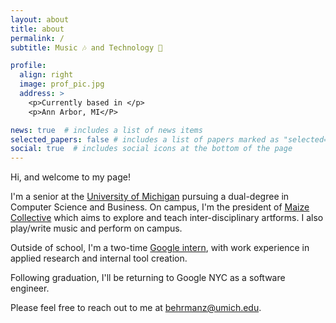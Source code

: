 ```yaml
---
layout: about
title: about
permalink: /
subtitle: Music 🎶 and Technology 🤖

profile:
  align: right
  image: prof_pic.jpg
  address: >
    <p>Currently based in </p>
    <p>Ann Arbor, MI</P>

news: true  # includes a list of news items
selected_papers: false # includes a list of papers marked as "selected={true}"
social: true  # includes social icons at the bottom of the page
---
```

Hi, and welcome to my page!

I'm a senior at the [University of Michigan](http://umich.edu) pursuing a dual-degree in Computer Science and Business. On campus, I'm the president of [Maize Collective](https://www.instagram.com/maizecollective/?hl=en) which aims to explore and teach inter-disciplinary artforms. I also play/write music and perform on campus.

Outside of school, I'm a two-time [Google intern](https://careers.google.com/students/), with work experience in applied research and internal tool creation.

Following graduation, I'll be returning to Google NYC as a software engineer.

Please feel free to reach out to me at behrmanz@umich.edu. 
